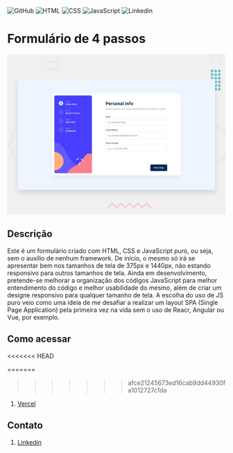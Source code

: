![GitHub](https://img.shields.io/badge/GitHub-100000?style=for-the-badge&logo=github&logoColor=white)
![HTML](https://img.shields.io/badge/HTML5-E34F26?style=for-the-badge&logo=html5&logoColor=white)
![CSS](https://img.shields.io/badge/CSS3-1572B6?style=for-the-badge&logo=css3&logoColor=white)
![JavaScript](https://img.shields.io/badge/JavaScript-F7DF1E?style=for-the-badge&logo=javascript&logoColor=black)
![Linkedin](https://img.shields.io/badge/LinkedIn-0077B5?style=for-the-badge&logo=linkedin&logoColor=white)

# Formulário de 4 passos

![Design preview for the Multi-step form coding challenge](./design/desktop/desktop-preview.jpg)

## Descrição

Este é um formulário criado com HTML, CSS e JavaScript puro, ou seja, sem o auxílio de nenhum framework.
De início, o mesmo só irá se apresentar bem nos tamanhos de tela de 375px e 1440px, não estando responsivo para outros tamanhos de tela.
Ainda em desenvolvimento, pretende-se melhorar a organização dos códigos JavaScript para melhor entendimento do código e melhor usabilidade do mesmo, além de criar um designe responsivo para qualquer tamanho de tela.
A escolha do uso de JS puro veio como uma ideia de me desafiar a realizar um layout SPA (Single Page Application) pela primeira vez na vida sem o uso de Reacr, Angular ou Vue, por exemplo.

## Como acessar
<<<<<<< HEAD

=======
>>>>>>> afce21245673ed16cab9dd44930fa1012727c1da
1. [Vercel](formulario-multi-step-le877p1rz-mathgpereira.vercel.app)

## Contato

1. [Linkedin](https://www.linkedin.com/in/matheuspereiradevfront/)
